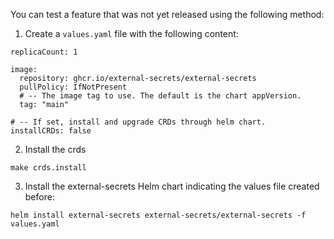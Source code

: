 You can test a feature that was not yet released using the following method:

1. Create a `values.yaml` file with the following content:
   
```
replicaCount: 1

image:
  repository: ghcr.io/external-secrets/external-secrets
  pullPolicy: IfNotPresent
  # -- The image tag to use. The default is the chart appVersion.
  tag: "main"

# -- If set, install and upgrade CRDs through helm chart.
installCRDs: false
```

2. Install the crds
```
make crds.install
```

3. Install the external-secrets Helm chart indicating the values file created before:
```
helm install external-secrets external-secrets/external-secrets -f values.yaml
``` 